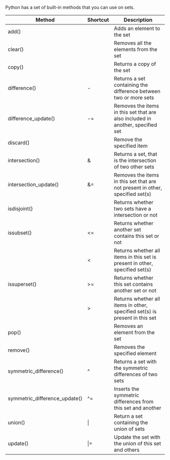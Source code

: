 Python has a set of built-in methods that you can use on sets.

|Method|	                Shortcut	|    Description|
|------------------------|--------------|------------------
|add()	 	             |               |Adds an element to the set|
|clear()	 	           |                 |Removes all the elements from the set|
|copy()	 	            |                |Returns a copy of the set|
|difference()	        | -	            |Returns a set containing the difference between two or more sets|
|difference_update()	 |   -=	            |Removes the items in this set that are also included in another, specified set |
|discard()	 	         |               |Remove the specified item|
|intersection()	      |  &	            |Returns a set, that is the intersection of two other sets|
|intersection_update()|   &=	           | Removes the items in this set that are not present in other, specified set(s)|
|isdisjoint()	 	      |              |Returns whether two sets have a intersection or not|
|issubset()	          |  <=	            |Returns whether another set contains this set or not|
| 	                | <	            |Returns whether all items in this set is present in other, specified set(s)|
|issuperset()	        |>=	            |Returns whether this set contains another set or not|
| 	                    |>	           | Returns whether all items in other, specified set(s) is present in this set|
|pop()	 	             |               |Removes an element from the set|
|remove()	 	          |              |Removes the specified element|
|symmetric_difference()	|^	            |Returns a set with the symmetric differences of two sets|
|symmetric_difference_update()	|^=	    |Inserts the symmetric differences from this set and another|
|union()	             |   \|	         |Return a set containing the union of sets|
|update()	            |\|=	            |Update the set with the union of this set and others|